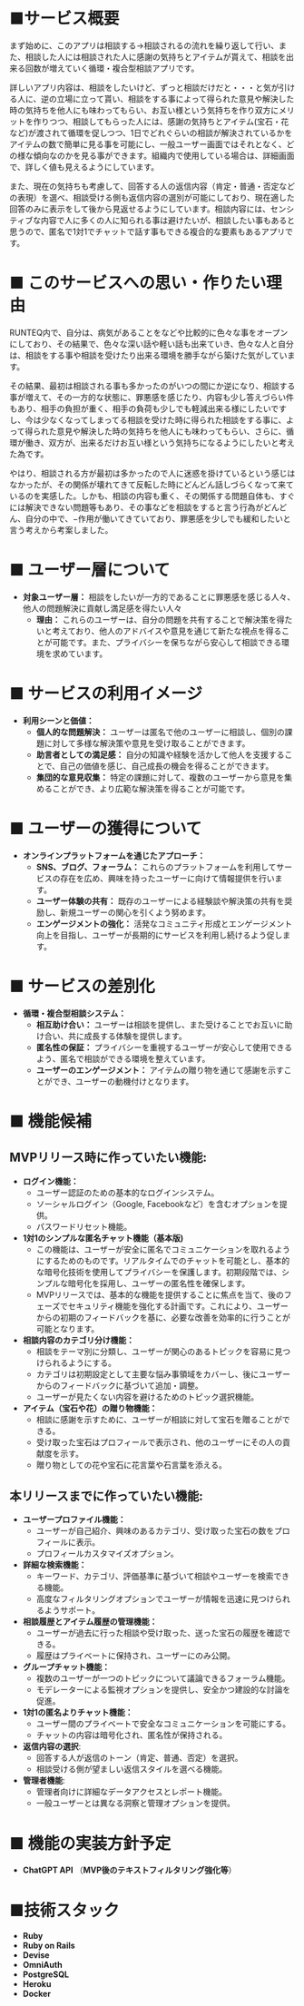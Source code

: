 # ■サービス概要

まず始めに、このアプリは相談する→相談されるの流れを繰り返して行い、また、相談した人には相談された人に感謝の気持ちとアイテムが貰えて、相談を出来る回数が増えていく循環・複合型相談アプリです。

詳しいアプリ内容は、相談をしたいけど、ずっと相談だけだと・・・と気が引ける人に、逆の立場に立って貰い、相談をする事によって得られた意見や解決した時の気持ちを他人にも味わってもらい、お互い様という気持ちを作り双方にメリットを作りつつ、相談してもらった人には、感謝の気持ちとアイテム(宝石・花など)が渡されて循環を促しつつ、1日でどれぐらいの相談が解決されているかをアイテムの数で簡単に見る事を可能にし、一般ユーザー画面ではそれとなく、どの様な傾向なのかを見る事ができます。組織内で使用している場合は、詳細画面で、詳しく値も見えるようにしています。

また、現在の気持ちも考慮して、回答する人の返信内容（肯定・普通・否定などの表現）を選べ、相談受ける側も返信内容の選別が可能にしており、現在適した回答のみに表示をして後から見返せるようにしています。相談内容には、センシティブな内容で人に多くの人に知られる事は避けたいが、相談したい事もあると思うので、匿名で1対1でチャットで話す事もできる複合的な要素もあるアプリです。

# ■ このサービスへの思い・作りたい理由

RUNTEQ内で、自分は、病気があることをなどや比較的に色々な事をオープンにしており、その結果で、色々な深い話や軽い話も出来ていき、色々な人と自分は、相談をする事や相談を受けたり出来る環境を勝手ながら築けた気がしています。

その結果、最初は相談される事も多かったのがいつの間にか逆になり、相談する事が増えて、その一方的な状態に、罪悪感を感じたり、内容も少し答えづらい件もあり、相手の負担が重く、相手の負荷も少しでも軽減出来る様にしたいですし、今は少なくなってしまってる相談を受けた時に得られた相談をする事に、よって得られた意見や解決した時の気持ちを他人にも味わってもらい、さらに、循環が働き、双方が、出来るだけお互い様という気持ちになるようにしたいと考えた為です。

やはり、相談される方が最初は多かったので人に迷惑を掛けているという感じはなかったが、その関係が壊れてきて反転した時にどんどん話しづらくなって来ているのを実感した。しかも、相談の内容も重く、その関係する問題自体も、すぐには解決できない問題等もあり、その事などを相談をすると言う行為がどんどん、自分の中で、−作用が働いてきていており、罪悪感を少しでも緩和したいと言う考えから考案しました。

# **■ ユーザー層について**

- **対象ユーザー層：** 相談をしたいが一方的であることに罪悪感を感じる人々、他人の問題解決に貢献し満足感を得たい人々
    - **理由：** これらのユーザーは、自分の問題を共有することで解決策を得たいと考えており、他人のアドバイスや意見を通じて新たな視点を得ることが可能です。また、プライバシーを保ちながら安心して相談できる環境を求めています。

# **■ サービスの利用イメージ**

- **利用シーンと価値：**
    - **個人的な問題解決：** ユーザーは匿名で他のユーザーに相談し、個別の課題に対して多様な解決策や意見を受け取ることができます。
    - **助言者としての満足感：** 自分の知識や経験を活かして他人を支援することで、自己の価値を感じ、自己成長の機会を得ることができます。
    - **集団的な意見収集：** 特定の課題に対して、複数のユーザーから意見を集めることができ、より広範な解決策を得ることが可能です。

# **■ ユーザーの獲得について**

- **オンラインプラットフォームを通じたアプローチ：**
    - **SNS、ブログ、フォーラム：** これらのプラットフォームを利用してサービスの存在を広め、興味を持ったユーザーに向けて情報提供を行います。
    - **ユーザー体験の共有：** 既存のユーザーによる経験談や解決策の共有を奨励し、新規ユーザーの関心を引くよう努めます。
    - **エンゲージメントの強化：** 活発なコミュニティ形成とエンゲージメント向上を目指し、ユーザーが長期的にサービスを利用し続けるよう促します。

# **■ サービスの差別化**

- **循環・複合型相談システム：**
    - **相互助け合い：** ユーザーは相談を提供し、また受けることでお互いに助け合い、共に成長する体験を提供します。
    - **匿名性の保証：** プライバシーを重視するユーザーが安心して使用できるよう、匿名で相談ができる環境を整えています。
    - **ユーザーのエンゲージメント：** アイテムの贈り物を通じて感謝を示すことができ、ユーザーの動機付けとなります。

# ■ 機能候補

## **MVPリリース時に作っていたい機能:**

- **ログイン機能：**
    - ユーザー認証のための基本的なログインシステム。
    - ソーシャルログイン（Google, Facebookなど）を含むオプションを提供。
    - パスワードリセット機能。
- **1対1のシンプルな匿名チャット機能（基本版)**
    - この機能は、ユーザーが安全に匿名でコミュニケーションを取れるようにするためのものです。リアルタイムでのチャットを可能とし、基本的な暗号化技術を使用してプライバシーを保護します。初期段階では、シンプルな暗号化を採用し、ユーザーの匿名性を確保します。
    - MVPリリースでは、基本的な機能を提供することに焦点を当て、後のフェーズでセキュリティ機能を強化する計画です。これにより、ユーザーからの初期のフィードバックを基に、必要な改善を効率的に行うことが可能となります。
- **相談内容のカテゴリ分け機能：**
    - 相談をテーマ別に分類し、ユーザーが関心のあるトピックを容易に見つけられるようにする。
    - カテゴリは初期設定として主要な悩み事領域をカバーし、後にユーザーからのフィードバックに基づいて追加・調整。
    - ユーザーが見たくない内容を避けるためのトピック選択機能。
- **アイテム（宝石や花）の贈り物機能：**
    - 相談に感謝を示すために、ユーザーが相談に対して宝石を贈ることができる。
    - 受け取った宝石はプロフィールで表示され、他のユーザーにその人の貢献度を示す。
    - 贈り物としての花や宝石に花言葉や石言葉を添える。

## **本リリースまでに作っていたい機能:**

- **ユーザープロファイル機能：**
    - ユーザーが自己紹介、興味のあるカテゴリ、受け取った宝石の数をプロフィールに表示。
    - プロフィールカスタマイズオプション。
- **詳細な検索機能：**
    - キーワード、カテゴリ、評価基準に基づいて相談やユーザーを検索できる機能。
    - 高度なフィルタリングオプションでユーザーが情報を迅速に見つけられるようサポート。
- **相談履歴とアイテム履歴の管理機能：**
    - ユーザーが過去に行った相談や受け取った、送った宝石の履歴を確認できる。
    - 履歴はプライベートに保持され、ユーザーにのみ公開。
- **グループチャット機能：**
    - 複数のユーザーが一つのトピックについて議論できるフォーラム機能。
    - モデレーターによる監視オプションを提供し、安全かつ建設的な討論を促進。
- **1対1の匿名よりチャット機能：**
    - ユーザー間のプライベートで安全なコミュニケーションを可能にする。
    - チャットの内容は暗号化され、匿名性が保持される。
- **返信内容の選択**:
    - 回答する人が返信のトーン（肯定、普通、否定）を選択。
    - 相談受ける側が望ましい返信スタイルを選べる機能。
- **管理者機能**:
    - 管理者向けに詳細なデータアクセスとレポート機能。
    - 一般ユーザーとは異なる洞察と管理オプションを提供。

# ■ 機能の実装方針予定

- **ChatGPT API** （**MVP後のテキストフィルタリング強化等**）

# **■技術スタック**

- **Ruby**
- **Ruby on Rails**
- **Devise**
- **OmniAuth**
- **PostgreSQL**
- **Heroku**
- **Docker**